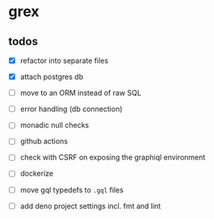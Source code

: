 # grex

## todos

- [X] refactor into separate files
- [X] attach postgres db
- [ ] move to an ORM instead of raw SQL
- [ ] error handling (db connection)
- [ ] monadic null checks

- [ ] github actions
- [ ] check with CSRF on exposing the graphiql environment
- [ ] dockerize

- [ ] move gql typedefs to `.gql` files
- [ ] add deno project settings incl. fmt and lint
